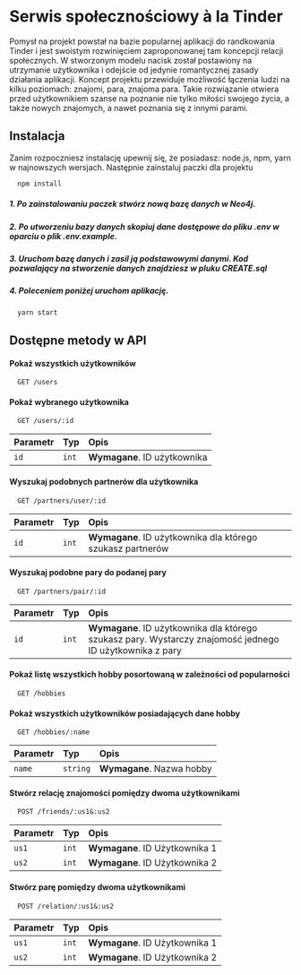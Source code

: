 # Serwis społecznościowy à la Tinder

Pomysł na projekt powstał na bazie popularnej aplikacji do randkowania Tinder i jest swoistym rozwinięciem zaproponowanej tam koncepcji relacji społecznych. W stworzonym modelu nacisk został postawiony na utrzymanie użytkownika i odejście od jedynie romantycznej zasady działania aplikacji. Koncept projektu przewiduje możliwość łączenia ludzi na kilku poziomach: znajomi, para, znajoma para. Takie rozwiązanie otwiera przed użytkownikiem szanse na poznanie nie tylko miłości swojego życia, a także nowych znajomych, a nawet poznania się z innymi parami.

## Instalacja

Zanim rozpoczniesz instalację upewnij się, że posiadasz: node.js, npm, yarn w najnowszych wersjach.
Następnie zainstaluj paczki dla projektu

```bash
  npm install
```

##### 1. Po zainstalowaniu paczek stwórz nową bazę danych w Neo4j.

##### 2. Po utworzeniu bazy danych skopiuj dane dostępowe do pliku .env w oparciu o plik .env.example.

##### 3. Uruchom bazę danych i zasil ją podstawowymi danymi. Kod pozwalający na stworzenie danych znajdziesz w pluku CREATE.sql

##### 4. Poleceniem poniżej uruchom aplikację.

```bash
  yarn start
```

## Dostępne metody w API

#### Pokaż wszystkich użytkowników

```http
  GET /users
```

#### Pokaż wybranego użytkownika

```http
  GET /users/:id
```

| Parametr | Typ   | Opis                         |
| :------- | :---- | :--------------------------- |
| `id`     | `int` | **Wymagane**. ID użytkownika |

#### Wyszukaj podobnych partnerów dla użytkownika

```http
  GET /partners/user/:id
```

| Parametr | Typ   | Opis                                                       |
| :------- | :---- | :--------------------------------------------------------- |
| `id`     | `int` | **Wymagane**. ID użytkownika dla którego szukasz partnerów |

#### Wyszukaj podobne pary do podanej pary

```http
  GET /partners/pair/:id
```

| Parametr | Typ   | Opis                                                                                                     |
| :------- | :---- | :------------------------------------------------------------------------------------------------------- |
| `id`     | `int` | **Wymagane**. ID użytkownika dla którego szukasz pary. Wystarczy znajomość jednego ID użytkownika z pary |

#### Pokaż listę wszystkich hobby posortowaną w zależności od popularności

```http
  GET /hobbies
```

#### Pokaż wszystkich użytkowników posiadających dane hobby

```http
  GET /hobbies/:name
```

| Parametr | Typ      | Opis                      |
| :------- | :------- | :------------------------ |
| `name`   | `string` | **Wymagane**. Nazwa hobby |

#### Stwórz relację znajomości pomiędzy dwoma użytkownikami

```http
  POST /friends/:us1&:us2
```

| Parametr | Typ   | Opis                           |
| :------- | :---- | :----------------------------- |
| `us1`    | `int` | **Wymagane**. ID Użytkownika 1 |
| `us2`    | `int` | **Wymagane**. ID Użytkownika 2 |

#### Stwórz parę pomiędzy dwoma użytkownikami

```http
  POST /relation/:us1&:us2
```

| Parametr | Typ   | Opis                           |
| :------- | :---- | :----------------------------- |
| `us1`    | `int` | **Wymagane**. ID Użytkownika 1 |
| `us2`    | `int` | **Wymagane**. ID Użytkownika 2 |
